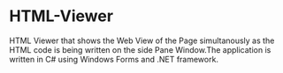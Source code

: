 # HTML-Viewer
HTML Viewer that shows the Web View of the Page simultanously as the HTML code is being written on the side Pane Window.The application is written in C# using Windows Forms and .NET framework.
